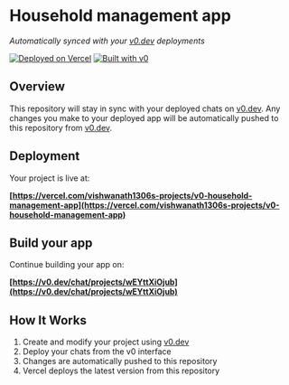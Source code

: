 # Household management app

*Automatically synced with your [v0.dev](https://v0.dev) deployments*

[![Deployed on Vercel](https://img.shields.io/badge/Deployed%20on-Vercel-black?style=for-the-badge&logo=vercel)](https://vercel.com/vishwanath1306s-projects/v0-household-management-app)
[![Built with v0](https://img.shields.io/badge/Built%20with-v0.dev-black?style=for-the-badge)](https://v0.dev/chat/projects/wEYttXiOjub)

## Overview

This repository will stay in sync with your deployed chats on [v0.dev](https://v0.dev).
Any changes you make to your deployed app will be automatically pushed to this repository from [v0.dev](https://v0.dev).

## Deployment

Your project is live at:

**[https://vercel.com/vishwanath1306s-projects/v0-household-management-app](https://vercel.com/vishwanath1306s-projects/v0-household-management-app)**

## Build your app

Continue building your app on:

**[https://v0.dev/chat/projects/wEYttXiOjub](https://v0.dev/chat/projects/wEYttXiOjub)**

## How It Works

1. Create and modify your project using [v0.dev](https://v0.dev)
2. Deploy your chats from the v0 interface
3. Changes are automatically pushed to this repository
4. Vercel deploys the latest version from this repository